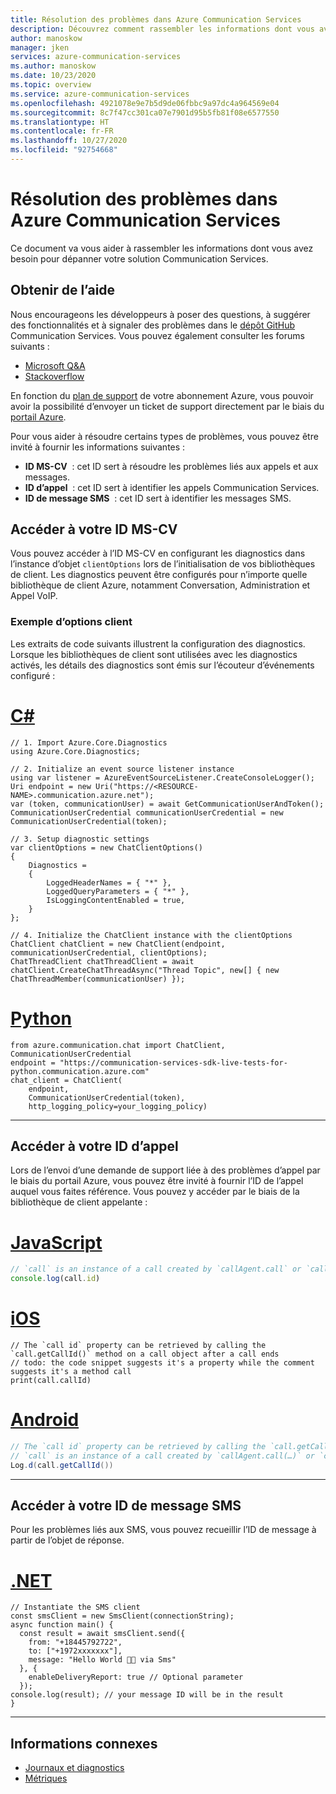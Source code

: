 ```yaml
---
title: Résolution des problèmes dans Azure Communication Services
description: Découvrez comment rassembler les informations dont vous avez besoin pour dépanner votre solution Communication Services.
author: manoskow
manager: jken
services: azure-communication-services
ms.author: manoskow
ms.date: 10/23/2020
ms.topic: overview
ms.service: azure-communication-services
ms.openlocfilehash: 4921078e9e7b5d9de06fbbc9a97dc4a964569e04
ms.sourcegitcommit: 8c7f47cc301ca07e7901d95b5fb81f08e6577550
ms.translationtype: HT
ms.contentlocale: fr-FR
ms.lasthandoff: 10/27/2020
ms.locfileid: "92754668"
---
```

# <a name="troubleshooting-in-azure-communication-services"></a>Résolution des problèmes dans Azure Communication Services

Ce document va vous aider à rassembler les informations dont vous avez besoin pour dépanner votre solution Communication Services.

## <a name="getting-help"></a>Obtenir de l’aide

Nous encourageons les développeurs à poser des questions, à suggérer des fonctionnalités et à signaler des problèmes dans le [dépôt GitHub](https://github.com/Azure/communication) Communication Services. Vous pouvez également consulter les forums suivants :

* [Microsoft Q&A](https://docs.microsoft.com/answers/questions/topics/single/101418.html)
* [Stackoverflow](https://stackoverflow.com/questions/tagged/azure+communication)

En fonction du [plan de support](https://azure.microsoft.com/support/plans/) de votre abonnement Azure, vous pouvoir avoir la possibilité d’envoyer un ticket de support directement par le biais du [portail Azure](https://azure.microsoft.com/support/create-ticket/).

Pour vous aider à résoudre certains types de problèmes, vous pouvez être invité à fournir les informations suivantes :

* **ID MS-CV**  : cet ID sert à résoudre les problèmes liés aux appels et aux messages. 
* **ID d’appel**  : cet ID sert à identifier les appels Communication Services.
* **ID de message SMS**  : cet ID sert à identifier les messages SMS.

## <a name="access-your-ms-cv-id"></a>Accéder à votre ID MS-CV

Vous pouvez accéder à l’ID MS-CV en configurant les diagnostics dans l’instance d’objet `clientOptions` lors de l’initialisation de vos bibliothèques de client. Les diagnostics peuvent être configurés pour n’importe quelle bibliothèque de client Azure, notamment Conversation, Administration et Appel VoIP.

### <a name="client-options-example"></a>Exemple d’options client

Les extraits de code suivants illustrent la configuration des diagnostics. Lorsque les bibliothèques de client sont utilisées avec les diagnostics activés, les détails des diagnostics sont émis sur l’écouteur d’événements configuré :

# <a name="c"></a>[C#](#tab/csharp)
``` 
// 1. Import Azure.Core.Diagnostics
using Azure.Core.Diagnostics;

// 2. Initialize an event source listener instance
using var listener = AzureEventSourceListener.CreateConsoleLogger();
Uri endpoint = new Uri("https://<RESOURCE-NAME>.communication.azure.net");
var (token, communicationUser) = await GetCommunicationUserAndToken();
CommunicationUserCredential communicationUserCredential = new CommunicationUserCredential(token);

// 3. Setup diagnostic settings
var clientOptions = new ChatClientOptions()
{
    Diagnostics =
    {
        LoggedHeaderNames = { "*" },
        LoggedQueryParameters = { "*" },
        IsLoggingContentEnabled = true,
    }
};

// 4. Initialize the ChatClient instance with the clientOptions 
ChatClient chatClient = new ChatClient(endpoint, communicationUserCredential, clientOptions);
ChatThreadClient chatThreadClient = await chatClient.CreateChatThreadAsync("Thread Topic", new[] { new ChatThreadMember(communicationUser) });
```

# <a name="python"></a>[Python](#tab/python)
``` 
from azure.communication.chat import ChatClient, CommunicationUserCredential
endpoint = "https://communication-services-sdk-live-tests-for-python.communication.azure.com"
chat_client = ChatClient(
    endpoint,
    CommunicationUserCredential(token),
    http_logging_policy=your_logging_policy)
```
---

## <a name="access-your-call-id"></a>Accéder à votre ID d’appel

Lors de l’envoi d’une demande de support liée à des problèmes d’appel par le biais du portail Azure, vous pouvez être invité à fournir l’ID de l’appel auquel vous faites référence. Vous pouvez y accéder par le biais de la bibliothèque de client appelante :

# <a name="javascript"></a>[JavaScript](#tab/javascript)
```javascript
// `call` is an instance of a call created by `callAgent.call` or `callAgent.join` methods 
console.log(call.id)
```

# <a name="ios"></a>[iOS](#tab/ios)
```objc
// The `call id` property can be retrieved by calling the `call.getCallId()` method on a call object after a call ends 
// todo: the code snippet suggests it's a property while the comment suggests it's a method call
print(call.callId) 
```

# <a name="android"></a>[Android](#tab/android)
```java
// The `call id` property can be retrieved by calling the `call.getCallId()` method on a call object after a call ends
// `call` is an instance of a call created by `callAgent.call(…)` or `callAgent.join(…)` methods 
Log.d(call.getCallId()) 
```
---


## <a name="access-your-sms-message-id"></a>Accéder à votre ID de message SMS

Pour les problèmes liés aux SMS, vous pouvez recueillir l’ID de message à partir de l’objet de réponse.

# <a name="net"></a>[.NET](#tab/dotnet)
```
// Instantiate the SMS client
const smsClient = new SmsClient(connectionString);
async function main() {
  const result = await smsClient.send({
    from: "+18445792722",
    to: ["+1972xxxxxxx"],
    message: "Hello World 👋🏻 via Sms"
  }, {
    enableDeliveryReport: true // Optional parameter
  });
console.log(result); // your message ID will be in the result
}
```
---

## <a name="related-information"></a>Informations connexes
- [Journaux et diagnostics](logging-and-diagnostics.md)
- [Métriques](metrics.md)
